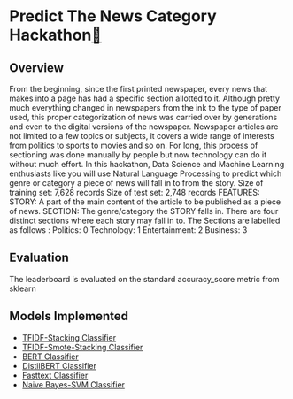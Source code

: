 # Predict The News Category Hackathon[:link:](https://www.machinehack.com/hackathons/predict_the_news_category_hackathon/overview)

## Overview
From the beginning, since the first printed newspaper, every news that makes into a page has had a specific section allotted to it. Although pretty much everything changed in newspapers from the ink to the type of paper used, this proper categorization of news was carried over by generations and even to the digital versions of the newspaper. Newspaper articles are not limited to a few topics or subjects, it covers a wide range of interests from politics to sports to movies and so on. For long, this process of sectioning was done manually by people but now technology can do it without much effort. In this hackathon, Data Science and Machine Learning enthusiasts like you will use Natural Language Processing to predict which genre or category a piece of news will fall in to from the story. Size of training set: 7,628 records Size of test set: 2,748 records FEATURES: STORY:  A part of the main content of the article to be published as a piece of news. SECTION: The genre/category the STORY falls in. There are four distinct sections where each story may fall in to. The Sections are labelled as follows : Politics: 0 Technology: 1 Entertainment: 2 Business: 3

## Evaluation
The leaderboard is evaluated on the standard accuracy_score metric from sklearn

## Models Implemented
- [TFIDF-Stacking Classifier](https://github.com/anshulp2912/Machine-hack-Codes/blob/main/source/Predict%20The%20News%20Category/Notebooks/TFIDF_Stacking_PTNC.ipynb)
- [TFIDF-Smote-Stacking Classifier](https://github.com/anshulp2912/Machine-hack-Codes/blob/main/source/Predict%20The%20News%20Category/Notebooks/TFIDF_SMOTE_Stacking_PTNC.ipynb)
- [BERT Classifier](https://github.com/anshulp2912/Machine-hack-Codes/blob/main/source/Predict%20The%20News%20Category/Notebooks/BERT_PTNC.ipynb)
- [DistilBERT Classifier](https://github.com/anshulp2912/Machine-hack-Codes/blob/main/source/Predict%20The%20News%20Category/Notebooks/DistilBERT_PTNC.ipynb)
- [Fasttext Classifier](https://github.com/anshulp2912/Machine-hack-Codes/blob/main/source/Predict%20The%20News%20Category/Notebooks/FastText_PTNC.ipynb)
- [Naive Bayes-SVM Classifier](https://github.com/anshulp2912/Machine-hack-Codes/blob/main/source/Predict%20The%20News%20Category/Notebooks/NBSVM_PTNC.ipynb)
